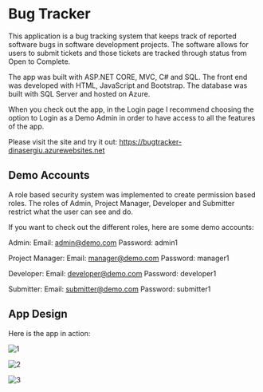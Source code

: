 # Bug Tracker

This application is a bug tracking system that keeps track of reported software bugs in software development projects. The software allows for users to submit tickets and those tickets are tracked through status from Open to Complete.

The app was built with ASP.NET CORE, MVC, C# and SQL. The front end was developed with HTML, JavaScript and Bootstrap. The database was built with SQL Server and hosted on Azure.

When you check out the app, in the Login page I recommend choosing the option to Login as a Demo Admin in order to have access to all the features of the app.

Please visit the site and try it out: https://bugtracker-dinasergiu.azurewebsites.net

## Demo Accounts

A role based security system was implemented to create permission based roles. The roles of Admin, Project Manager, Developer and Submitter restrict what the user can see and do.

If you want to check out the different roles, here are some demo accounts:

Admin: Email: admin@demo.com Password: admin1 

Project Manager: Email: manager@demo.com Password: manager1

Developer: Email: developer@demo.com Password: developer1

Submitter: Email: submitter@demo.com Password: submitter1


## App Design

Here is the app in action:

![1](https://user-images.githubusercontent.com/70022000/96596410-58bcfc80-12f5-11eb-8e85-c3d870103d7f.jpg)

![2](https://user-images.githubusercontent.com/70022000/96596603-91f56c80-12f5-11eb-880f-2ad61eab6120.jpg)

![3](https://user-images.githubusercontent.com/70022000/96596990-fb757b00-12f5-11eb-8f86-d93d7bab8b9a.jpg)




